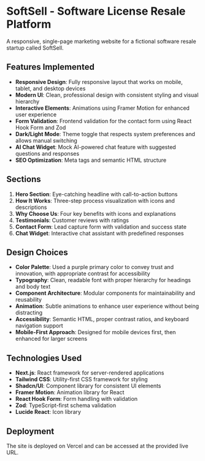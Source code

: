 # SoftSell - Software License Resale Platform

A responsive, single-page marketing website for a fictional software resale startup called SoftSell.

## Features Implemented

- **Responsive Design**: Fully responsive layout that works on mobile, tablet, and desktop devices
- **Modern UI**: Clean, professional design with consistent styling and visual hierarchy
- **Interactive Elements**: Animations using Framer Motion for enhanced user experience
- **Form Validation**: Frontend validation for the contact form using React Hook Form and Zod
- **Dark/Light Mode**: Theme toggle that respects system preferences and allows manual switching
- **AI Chat Widget**: Mock AI-powered chat feature with suggested questions and responses
- **SEO Optimization**: Meta tags and semantic HTML structure

## Sections

1. **Hero Section**: Eye-catching headline with call-to-action buttons
2. **How It Works**: Three-step process visualization with icons and descriptions
3. **Why Choose Us**: Four key benefits with icons and explanations
4. **Testimonials**: Customer reviews with ratings
5. **Contact Form**: Lead capture form with validation and success state
6. **Chat Widget**: Interactive chat assistant with predefined responses

## Design Choices

- **Color Palette**: Used a purple primary color to convey trust and innovation, with appropriate contrast for accessibility
- **Typography**: Clean, readable font with proper hierarchy for headings and body text
- **Component Architecture**: Modular components for maintainability and reusability
- **Animation**: Subtle animations to enhance user experience without being distracting
- **Accessibility**: Semantic HTML, proper contrast ratios, and keyboard navigation support
- **Mobile-First Approach**: Designed for mobile devices first, then enhanced for larger screens

## Technologies Used

- **Next.js**: React framework for server-rendered applications
- **Tailwind CSS**: Utility-first CSS framework for styling
- **Shadcn/UI**: Component library for consistent UI elements
- **Framer Motion**: Animation library for React
- **React Hook Form**: Form handling with validation
- **Zod**: TypeScript-first schema validation
- **Lucide React**: Icon library


## Deployment

The site is deployed on Vercel and can be accessed at the provided live URL.


